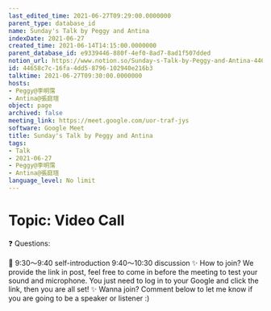 ```yaml
---
last_edited_time: 2021-06-27T09:29:00.0000000
parent_type: database_id
name: Sunday's Talk by Peggy and Antina
indexDate: 2021-06-27
created_time: 2021-06-14T14:15:00.0000000
parent_database_id: e9339446-880f-4ef0-8ad7-8ad1f507dded
notion_url: https://www.notion.so/Sunday-s-Talk-by-Peggy-and-Antina-44658c7c16fa4dd58796102940e216b3
id: 44658c7c-16fa-4dd5-8796-102940e216b3
talktime: 2021-06-27T09:30:00.0000000
hosts:
- Peggy@李明霈
- Antina@張庭瑄
object: page
archived: false
meeting_link: https://meet.google.com/uor-traf-jys
software: Google Meet
title: Sunday's Talk by Peggy and Antina
tags:
- Talk
- 2021-06-27
- Peggy@李明霈
- Antina@張庭瑄
language_level: No limit
---
```


# Topic: Video Call  
❓
Questions:
   
   
   
   
   
📅
9:30～9:40 self-introduction
9:40～10:30 discussion
✨
How to join?
We provide the link in post, feel free to come in before the meeting to test your sound and microphone. You just need to log in to your Google and click the link, then you are all set!
✨
Wanna join?
Comment below to let me know if you are going to be a speaker or listener :)

